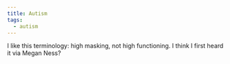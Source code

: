 ```yaml
---
title: Autism
tags:
  - autism
---
```

I like this terminology: high masking, not high functioning. I think I first heard it via Megan Ness?